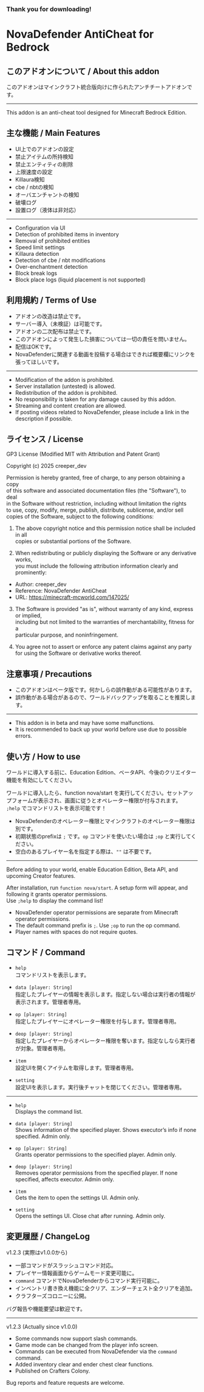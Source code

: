 ### Thank you for downloading!


# NovaDefender AntiCheat for Bedrock


## このアドオンについて / About this addon

このアドオンはマインクラフト統合版向けに作られたアンチチートアドオンです。

--------------------------------------------

This addon is an anti-cheat tool designed for Minecraft Bedrock Edition.

## 主な機能 / Main Features

- UI上でのアドオンの設定  
- 禁止アイテムの所持検知  
- 禁止エンティティの削除  
- 上限速度の設定  
- Killaura検知  
- cbe / nbtの検知  
- オーバエンチャントの検知  
- 破壊ログ  
- 設置ログ（液体は非対応）

--------------------------------------------

- Configuration via UI  
- Detection of prohibited items in inventory  
- Removal of prohibited entities  
- Speed limit settings  
- Killaura detection  
- Detection of cbe / nbt modifications  
- Over-enchantment detection  
- Block break logs  
- Block place logs (liquid placement is not supported)

## 利用規約 / Terms of Use

- アドオンの改造は禁止です。  
- サーバー導入（未検証）は可能です。  
- アドオンの二次配布は禁止です。  
- このアドオンによって発生した損害については一切の責任を問いません。  
- 配信はOKです。  
- NovaDefenderに関連する動画を投稿する場合はできれば概要欄にリンクを張ってほしいです。

--------------------------------------------

- Modification of the addon is prohibited.  
- Server installation (untested) is allowed.  
- Redistribution of the addon is prohibited.  
- No responsibility is taken for any damage caused by this addon.  
- Streaming and content creation are allowed.  
- If posting videos related to NovaDefender, please include a link in the description if possible.

## ライセンス / License

GP3 License (Modified MIT with Attribution and Patent Grant)

Copyright (c) 2025 creeper_dev

Permission is hereby granted, free of charge, to any person obtaining a copy  
of this software and associated documentation files (the "Software"), to deal  
in the Software without restriction, including without limitation the rights  
to use, copy, modify, merge, publish, distribute, sublicense, and/or sell  
copies of the Software, subject to the following conditions:

1. The above copyright notice and this permission notice shall be included in all  
copies or substantial portions of the Software.

2. When redistributing or publicly displaying the Software or any derivative works,  
you must include the following attribution information clearly and prominently:

- Author: creeper_dev  
- Reference: NovaDefender AntiCheat  
- URL: https://minecraft-mcworld.com/147025/

3. The Software is provided "as is", without warranty of any kind, express or implied,  
including but not limited to the warranties of merchantability, fitness for a  
particular purpose, and noninfringement.

4. You agree not to assert or enforce any patent claims against any party  
for using the Software or derivative works thereof.

## 注意事項 / Precautions

- このアドオンはベータ版です。何かしらの誤作動がある可能性があります。  
- 誤作動がある場合があるので、ワールドバックアップを取ることを推奨します。

--------------------------------------------

- This addon is in beta and may have some malfunctions.  
- It is recommended to back up your world before use due to possible errors.



## 使い方 / How to use

ワールドに導入する前に、Education Edition、ベータAPI、今後のクリエイター機能を有効にしてください。

ワールドに導入したら、function nova/start を実行してください。セットアップフォームが表示され、画面に従うとオペレーター権限が付与されます。  
`;help` でコマンドリストを表示可能です！

- NovaDefenderのオペレーター権限とマインクラフトのオペレーター権限は別です。  
- 初期状態のprefixは `;` です。`op` コマンドを使いたい場合は `;op` と実行してください。  
- 空白のあるプレイヤー名を指定する際は、`""` は不要です。

--------------------------------------------

Before adding to your world, enable Education Edition, Beta API, and upcoming Creator features.

After installation, run `function nova/start`. A setup form will appear, and following it grants operator permissions.  
Use `;help` to display the command list!

- NovaDefender operator permissions are separate from Minecraft operator permissions.  
- The default command prefix is `;`. Use `;op` to run the op command.  
- Player names with spaces do not require quotes.


## コマンド / Command

- `help`  
  コマンドリストを表示します。

- `data [player: String]`  
  指定したプレイヤーの情報を表示します。指定しない場合は実行者の情報が表示されます。管理者専用。

- `op [player: String]`  
  指定したプレイヤーにオペレーター権限を付与します。管理者専用。

- `deop [player: String]`  
  指定したプレイヤーからオペレーター権限を奪います。指定なしなら実行者が対象。管理者専用。

- `item`  
  設定UIを開くアイテムを取得します。管理者専用。

- `setting`  
  設定UIを表示します。実行後チャットを閉じてください。管理者専用。
  
--------------------------------------------

- `help`  
  Displays the command list.

- `data [player: String]`  
  Shows information of the specified player. Shows executor’s info if none specified. Admin only.

- `op [player: String]`  
  Grants operator permissions to the specified player. Admin only.

- `deop [player: String]`  
  Removes operator permissions from the specified player. If none specified, affects executor. Admin only.

- `item`  
  Gets the item to open the settings UI. Admin only.

- `setting`  
  Opens the settings UI. Close chat after running. Admin only.

## 変更履歴 / ChangeLog

v1.2.3 (実際はv1.0.0から)

- 一部コマンドがスラッシュコマンド対応。  
- プレイヤー情報画面からゲームモード変更可能に。  
- `command` コマンドでNovaDefenderからコマンド実行可能に。  
- インベントリ書き換え機能に全クリア、エンダーチェスト全クリアを追加。  
- クラフターズコロニーに公開。

バグ報告や機能要望は歓迎です。  

--------------------------------------------

v1.2.3 (Actually since v1.0.0)

- Some commands now support slash commands.  
- Game mode can be changed from the player info screen.  
- Commands can be executed from NovaDefender via the `command` command.  
- Added inventory clear and ender chest clear functions.  
- Published on Crafters Colony.

Bug reports and feature requests are welcome.
